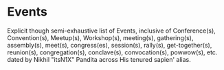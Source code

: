 # Events
Explicit though semi-exhaustive list of Events, inclusive of Conference(s), Convention(s), Meetup(s), Workshop(s), meeting(s), gathering(s), assembly(s), meet(s), congress(es), session(s), rally(s), get-together(s), reunion(s), congregation(s), conclave(s), convocation(s), powwow(s), etc. dated by Nikhil "itsN1X" Pandita across His tenured sapien' alias.
